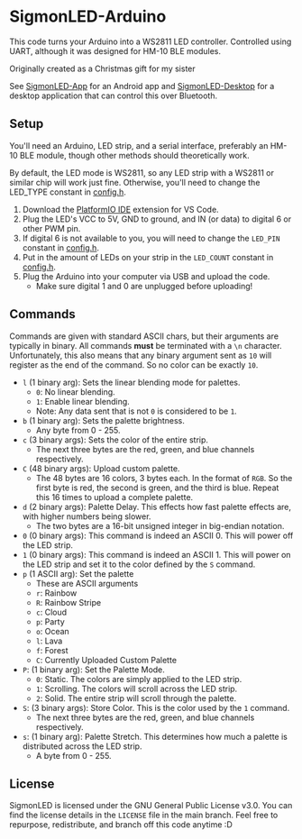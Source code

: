 # SigmonLED-Arduino

This code turns your Arduino into a WS2811 LED controller. Controlled using UART, although it was designed for HM-10 BLE modules.

Originally created as a Christmas gift for my sister

See [SigmonLED-App](https://github.com/Stephen-Hamilton-C/SigmonLED-App) for an Android app and [SigmonLED-Desktop](https://github.com/Stephen-Hamilton-C/SigmonLED-Desktop) for a desktop application that can control this over Bluetooth.

## Setup
You'll need an Arduino, LED strip, and a serial interface, preferably an HM-10 BLE module, though other methods should theoretically work.

By default, the LED mode is WS2811, so any LED strip with a WS2811 or similar chip will work just fine.
Otherwise, you'll need to change the LED_TYPE constant in [config.h](https://github.com/Stephen-Hamilton-C/blob/main/include/config.h).

1. Download the [PlatformIO IDE](https://marketplace.visualstudio.com/items?itemName=platformio.platformio-ide) extension for VS Code.
2. Plug the LED's VCC to 5V, GND to ground, and IN (or data) to digital 6 or other PWM pin.
3. If digital 6 is not available to you, you will need to change the `LED_PIN` constant in [config.h](https://github.com/Stephen-Hamilton-C/blob/main/include/config.h).
4. Put in the amount of LEDs on your strip in the `LED_COUNT` constant in [config.h](https://github.com/Stephen-Hamilton-C/blob/main/include/config.h).
5. Plug the Arduino into your computer via USB and upload the code. 
   - Make sure digital 1 and 0 are unplugged before uploading!

## Commands
Commands are given with standard ASCII chars, but their arguments are typically in binary.
All commands **must** be terminated with a `\n` character. Unfortunately, this also means that any binary argument sent as `10` will register as the end of the command. So no color can be exactly `10`.

- `l` (1 binary arg): Sets the linear blending mode for palettes.
  - `0`: No linear blending.
  - `1`: Enable linear blending.
  - Note: Any data sent that is not `0` is considered to be `1`.
- `b` (1 binary arg): Sets the palette brightness.
  - Any byte from 0 - 255.
- `c` (3 binary args): Sets the color of the entire strip.
  - The next three bytes are the red, green, and blue channels respectively.
- `C` (48 binary args): Upload custom palette.
  - The 48 bytes are 16 colors, 3 bytes each. In the format of `RGB`. So the first byte is red, the second is green, and the third is blue. Repeat this 16 times to upload a complete palette.
- `d` (2 binary args): Palette Delay. This effects how fast palette effects are, with higher numbers being slower.
  - The two bytes are a 16-bit unsigned integer in big-endian notation.
- `0` (0 binary args): This command is indeed an ASCII 0. This will power off the LED strip.
- `1` (0 binary args): This command is indeed an ASCII 1. This will power on the LED strip and set it to the color defined by the `S` command.
- `p` (1 ASCII arg): Set the palette
  - These are ASCII arguments
  - `r`: Rainbow
  - `R`: Rainbow Stripe
  - `c`: Cloud
  - `p`: Party
  - `o`: Ocean
  - `l`: Lava
  - `f`: Forest
  - `C`: Currently Uploaded Custom Palette
- `P`: (1 binary arg): Set the Palette Mode.
  - `0`: Static. The colors are simply applied to the LED strip.
  - `1`: Scrolling. The colors will scroll across the LED strip.
  - `2`: Solid. The entire strip will scroll through the palette.
- `S`: (3 binary args): Store Color. This is the color used by the `1` command.
  - The next three bytes are the red, green, and blue channels respectively.
- `s`: (1 binary arg): Palette Stretch. This determines how much a palette is distributed across the LED strip.
  - A byte from 0 - 255.

## License
SigmonLED is licensed under the GNU General Public License v3.0. You can find the license details in the `LICENSE` file in the main branch. Feel free to repurpose, redistribute, and branch off this code anytime :D

